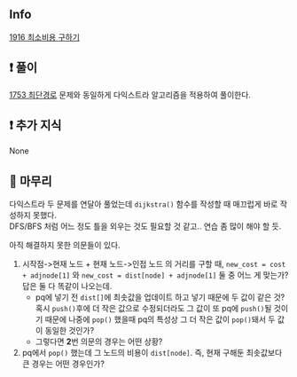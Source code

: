 ## Info

<a href="https://www.acmicpc.net/problem/1916" rel="nofollow">1916 최소비용 구하기</a>

## ❗ 풀이
<a href="https://www.acmicpc.net/problem/1753" rel="nofollow">1753 최단경로</a> 문제와 동일하게 다익스트라 알고리즘을 적용하여 풀이한다.

## ❗ 추가 지식
None

## 🙂 마무리
다익스트라 두 문제를 연달아 풀었는데 `dijkstra()` 함수를 작성할 때 매끄럽게 바로 작성하지 못했다.  
DFS/BFS 처럼 어느 정도 틀을 외우는 것도 필요할 것 같고.. 연습 좀 많이 해야 할 듯.  
  
아직 해결하지 못한 의문들이 있다.  
1. 시작점->현재 노드 + 현재 노드->인접 노드 의 거리를 구할 때, `new_cost = cost + adjnode[1]` 와 `new_cost = dist[node] + adjnode[1]` 둘 중 어느 게 맞는가? 답은 둘 다 똑같이 나오는데.
   - pq에 넣기 전 `dist[]`에 최솟값을 업데이트 하고 넣기 때문에 두 값이 같은 것? 혹시 `push()`후에 더 작은 값으로 수정되더라도 그 값이 또 pq에 `push()`될 것이기 때문에 나중에 `pop()` 했을때 pq의 특성상 그 더 작은 값이 `pop()`돼서 두 값이 동일한 것인가?
   - 그렇다면 **2**번 의문의 경우는 어떤 상황?
2. pq에서 `pop()` 했는데 그 노드의 비용이 `dist[node]`. 즉, 현재 구해둔 최솟값보다 큰 경우는 어떤 경우인가?
